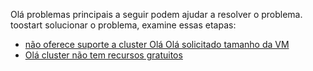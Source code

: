 Olá problemas principais a seguir podem ajudar a resolver o problema. toostart solucionar o problema, examine essas etapas:

- [não oferece suporte a cluster Olá Olá solicitado tamanho da VM](../articles/virtual-machines/linux/troubleshoot-deploy-vm.md#the-cluster-cannot-support-the-requested-vm-size)
- [Olá cluster não tem recursos gratuitos](../articles/virtual-machines/linux/troubleshoot-deploy-vm.md#the-cluster-does-not-have-free-resources)
